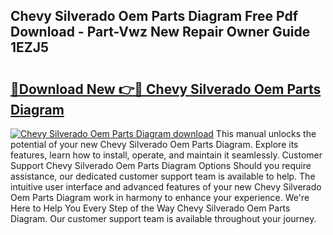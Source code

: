 ## Chevy Silverado Oem Parts Diagram Free Pdf Download - Part-Vwz New Repair Owner Guide 1EZJ5

# <h2><a href="http://dfr63y.blite.top/?on=Chevy+Silverado+Oem+Parts+Diagram">🔗Download New 👉🔴 Chevy Silverado Oem Parts Diagram</a></h2>

[![Chevy Silverado Oem Parts Diagram download](https://i.imgur.com/lujVjoI.png)](http://dfr63y.blite.top/?on=Chevy+Silverado+Oem+Parts+Diagram)
This manual unlocks the potential of your new Chevy Silverado Oem Parts Diagram. Explore its features, learn how to install, operate, and maintain it seamlessly. Customer Support Chevy Silverado Oem Parts Diagram Options Should you require assistance, our dedicated customer support team is available to help. The intuitive user interface and advanced features of your new Chevy Silverado Oem Parts Diagram work in harmony to enhance your experience. We're Here to Help You Every Step of the Way Chevy Silverado Oem Parts Diagram. Our customer support team is available throughout your journey.
